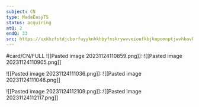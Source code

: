 ```yaml
---
subject: CN
type: MadeEasyTS
status: acquiring
atQ: 2
endQ: 33
src: https://uxkhzfstdjcborfuyyknhkhbyfnskrywvveioufkbjkupomnptjwvhbavkysuhi.vercel.app/me/test.html?pageName=timeManagementReport&testid=5615&t=a&testType=2&data=eyJuYW1lIjoiQ29tcHV0ZXIgTmV0d29ya3MgKEdBVEUgMjAyMikifQ==
---
```

#card/CN/FULL
![[Pasted image 20231124110859.png]]::![[Pasted image 20231124110905.png]] <!--SR:!2023-12-17,9,190-->


![[Pasted image 20231124111036.png]]::![[Pasted image 20231124111046.png]] <!--SR:!2023-12-10,8,190-->

![[Pasted image 20231124112109.png]]::![[Pasted image 20231124112117.png]] <!--SR:!2023-12-11,9,190-->


